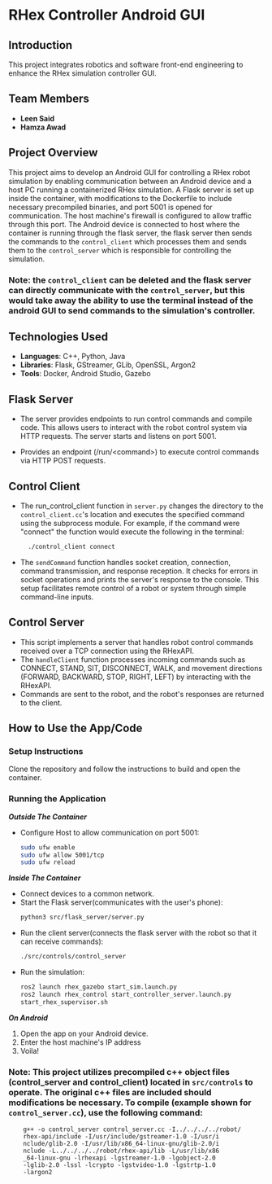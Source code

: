 
# RHex Controller Android GUI 

## Introduction
This project integrates robotics and software front-end engineering to enhance the RHex simulation controller GUI.

## Team Members
- **Leen Said**
 - **Hamza Awad**

## Project Overview
This project aims to develop an Android GUI for controlling a RHex robot simulation by enabling communication between an Android device and a host PC running a containerized RHex simulation. A Flask server is set up inside the container, with modifications to the Dockerfile to include necessary precompiled binaries, and port 5001 is opened for communication. The host machine's firewall is configured to allow traffic through this port. The Android device is connected to host where the container is running through the flask server, the flask server then sends the commands to the `control_client` which processes them and sends them to the `control_server` which is responsible for controlling the simulation.

### Note: the `control_client` can be deleted and the flask server can directly communicate with the `control_server`, but this would take away the ability to use the terminal instead of the android GUI to send commands to the simulation's controller.

## Technologies Used
- **Languages**: C++, Python, Java
- **Libraries**: Flask, GStreamer, GLib, OpenSSL, Argon2
- **Tools**: Docker, Android Studio, Gazebo


## Flask Server
- The server provides endpoints to run control commands and compile code. This allows users to interact with the robot control system via HTTP requests. The server starts and listens on port 5001.

- Provides an endpoint (/run/\<command>) to execute control commands via HTTP POST requests.

 

## Control Client
- The run_control_client function in `server.py` changes the directory to the `control_client.cc`'s location and executes the specified command using the subprocess module. For example, if the command were "connect" the function would execute the following  in the terminal:
  ```bash
    ./control_client connect
  ```
- The `sendCommand` function handles socket creation, connection, command transmission, and response reception. It checks for errors in socket operations and prints the server's response to the console. This setup facilitates remote control of a robot or system through simple command-line inputs.

## Control Server
- This script implements a server that handles robot control commands received over a TCP connection using the RHexAPI. 
- The `handleClient` function processes incoming commands such as CONNECT, STAND, SIT, DISCONNECT, WALK, and movement directions (FORWARD, BACKWARD, STOP, RIGHT, LEFT) by interacting with the RHexAPI.
-  Commands are sent to the robot, and the robot's responses are returned to the client.





## How to Use the App/Code
### Setup Instructions
Clone the repository and follow the instructions to build and open the container.


### Running the Application
***Outside The Container***
- Configure Host to allow communication on port 5001:
  ```sh
  sudo ufw enable
  sudo ufw allow 5001/tcp
  sudo ufw reload
  ```
***Inside The Container***
- Connect devices to a common network.
- Start the Flask server(communicates with the user's phone):
  ```sh
  python3 src/flask_server/server.py
  ```
- Run the client server(connects the flask server with the robot so that it can receive commands):
  ```sh
  ./src/controls/control_server
  ```
- Run the simulation:
  ```sh
  ros2 launch rhex_gazebo start_sim.launch.py 
  ros2 launch rhex_control start_controller_server.launch.py
  start_rhex_supervisor.sh
  ```




***On Android***
1. Open the app on your Android device.
2. Enter the host machine's IP address
3. Voila!

### Note: This project utilizes precompiled c++ object files (control_server and control_client) located in `src/controls` to operate. The original c++ files are included should modifications be necessary. To compile (example shown for `control_server.cc`), use the following command:
    
        g++ -o control_server control_server.cc -I../../../../robot/
        rhex-api/include -I/usr/include/gstreamer-1.0 -I/usr/i
        nclude/glib-2.0 -I/usr/lib/x86_64-linux-gnu/glib-2.0/i
        nclude -L../../../../robot/rhex-api/lib -L/usr/lib/x86
        _64-linux-gnu -lrhexapi -lgstreamer-1.0 -lgobject-2.0 
        -lglib-2.0 -lssl -lcrypto -lgstvideo-1.0 -lgstrtp-1.0 
        -largon2